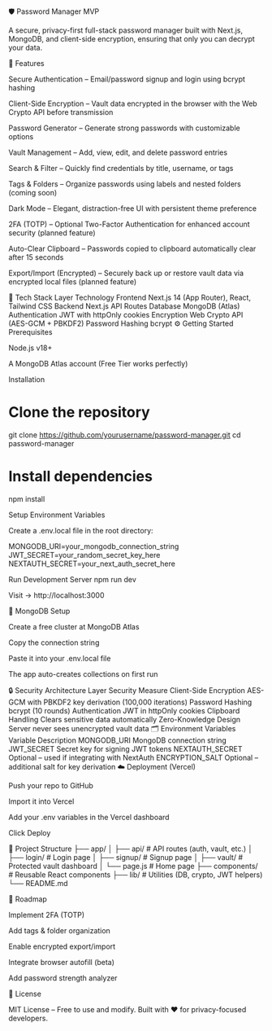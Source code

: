 🛡️ Password Manager MVP

A secure, privacy-first full-stack password manager built with Next.js, MongoDB, and client-side encryption, ensuring that only you can decrypt your data.

🚀 Features

Secure Authentication – Email/password signup and login using bcrypt hashing

Client-Side Encryption – Vault data encrypted in the browser with the Web Crypto API before transmission

Password Generator – Generate strong passwords with customizable options

Vault Management – Add, view, edit, and delete password entries

Search & Filter – Quickly find credentials by title, username, or tags

Tags & Folders – Organize passwords using labels and nested folders (coming soon)

Dark Mode – Elegant, distraction-free UI with persistent theme preference

2FA (TOTP) – Optional Two-Factor Authentication for enhanced account security (planned feature)

Auto-Clear Clipboard – Passwords copied to clipboard automatically clear after 15 seconds

Export/Import (Encrypted) – Securely back up or restore vault data via encrypted local files (planned feature)

🧩 Tech Stack
Layer	Technology
Frontend	Next.js 14 (App Router), React, Tailwind CSS
Backend	Next.js API Routes
Database	MongoDB (Atlas)
Authentication	JWT with httpOnly cookies
Encryption	Web Crypto API (AES-GCM + PBKDF2)
Password Hashing	bcrypt
⚙️ Getting Started
Prerequisites

Node.js v18+

A MongoDB Atlas account (Free Tier works perfectly)

Installation
# Clone the repository
git clone https://github.com/yourusername/password-manager.git
cd password-manager

# Install dependencies
npm install

Setup Environment Variables

Create a .env.local file in the root directory:

MONGODB_URI=your_mongodb_connection_string
JWT_SECRET=your_random_secret_key_here
NEXTAUTH_SECRET=your_next_auth_secret_here

Run Development Server
npm run dev


Visit → http://localhost:3000

🧠 MongoDB Setup

Create a free cluster at MongoDB Atlas

Copy the connection string

Paste it into your .env.local file

The app auto-creates collections on first run

🔒 Security Architecture
Layer	Security Measure
Client-Side Encryption	AES-GCM with PBKDF2 key derivation (100,000 iterations)
Password Hashing	bcrypt (10 rounds)
Authentication	JWT in httpOnly cookies
Clipboard Handling	Clears sensitive data automatically
Zero-Knowledge Design	Server never sees unencrypted vault data
🗂️ Environment Variables
Variable	Description
MONGODB_URI	MongoDB connection string
JWT_SECRET	Secret key for signing JWT tokens
NEXTAUTH_SECRET	Optional – used if integrating with NextAuth
ENCRYPTION_SALT	Optional – additional salt for key derivation
☁️ Deployment (Vercel)

Push your repo to GitHub

Import it into Vercel

Add your .env variables in the Vercel dashboard

Click Deploy

📁 Project Structure
├── app/
│   ├── api/              # API routes (auth, vault, etc.)
│   ├── login/            # Login page
│   ├── signup/           # Signup page
│   ├── vault/            # Protected vault dashboard
│   └── page.js           # Home page
├── components/           # Reusable React components
├── lib/                  # Utilities (DB, crypto, JWT helpers)
└── README.md

🧭 Roadmap

 Implement 2FA (TOTP)

 Add tags & folder organization

 Enable encrypted export/import

 Integrate browser autofill (beta)

 Add password strength analyzer

🪪 License

MIT License – Free to use and modify.
Built with ❤️ for privacy-focused developers.